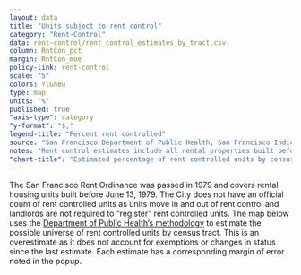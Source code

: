 ```yaml
---
layout: data
title: "Units subject to rent control"
category: "Rent-Control"
data: rent-control/rent_control_estimates_by_tract.csv
column: RntCon_pct
margin: RntCon_moe
policy-link: rent-control
scale: "5"
colors: YlGnBu
type: map
units: "%"
published: true
"axis-type": category
"y-format": "$,"
legend-title: "Percent rent controlled"
source: "San Francisco Department of Public Health, San Francisco Indicators Project; U.S. Census Bureau, 2010 American Community Survey 5-Year Estimates."
notes: "Rent control estimates include all rental properties built before 1980. However, because the rent control ordinance only covers properties built before June 1979 and because it does not cover single family homes/condos where tenants moved in after 1996, or SRO units where tenants remain less than 28 consecutive days, this data is likely an over-estimate. Read more about the calculation methodology at the SF Indicators Project."
"chart-title": "Estimated percentage of rent controlled units by census tract"
---
```

The San Francisco Rent Ordinance was passed in 1979 and covers rental housing units built before June 13, 1979. The City does not have an official count of rent controlled units as units move in and out of rent control and landlords are not required to “register” rent controlled units. The map below uses the [Department of Public Health’s methodology](http://www.sfindicatorproject.org/indicators/view/192) to estimate the possible universe of rent controlled units by census tract. This is an overestimate as it does not account for exemptions or changes in status since the last estimate. Each estimate has a corresponding margin of error noted in the popup.